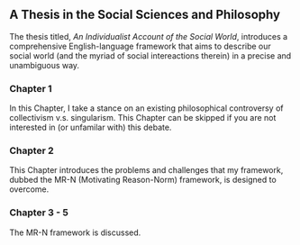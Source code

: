 ## A Thesis in the Social Sciences and Philosophy

The thesis titled, *An Individualist Account of the Social World*, introduces a comprehensive English-language framework that aims to describe our social world (and the myriad of social intereactions therein) in a precise and unambiguous way. 

### Chapter 1
In this Chapter, I take a stance on an existing philosophical controversy of collectivism v.s. singularism. This Chapter can be skipped if you are not interested in (or unfamilar with) this debate. 

### Chapter 2
This Chapter introduces the problems and challenges that my framework, dubbed the MR-N (Motivating Reason-Norm) framework, is designed to overcome. 

### Chapter 3 - 5
The MR-N framework is discussed. 
